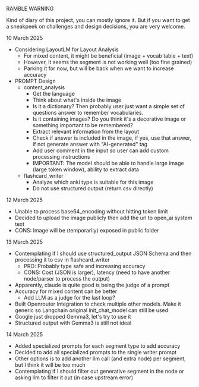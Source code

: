 RAMBLE WARNING

Kind of diary of this project, you can mostly ignore it.
But if you want to get a sneakpeek on challenges and design decisions, you are very welcome.

10 March 2025
- Considering LayoutLM for Layout Analysis
  - For mixed content, it might be beneficial (image + vocab table + text)
  - However, it seems the segment is not working well (too fine grained)
  - Parking it for now, but will be back when we want to increase accuracy
- PROMPT Design
  - content_analysis
    - Get the language
    - Think about what's inside the image
    - Is it a dictionary? Then probably user just want a simple set of questions answer to remember vocabularies.
    - Is it containing images? Do you think it's a decorative image or something important to be remembered?
    - Extract relevant information from the layout
    - Check if answer is included in the image, if yes, use that answer, if not generate answer with "AI-generated" tag
    - Add user comment in the input so user can add custom processing instructions
    - IMPORTANT: The model should be able to handle large image (large token window), ability to extract data
  - flashcard_writer
    - Analyze which anki type is suitable for this image
    - Do not use structured output (return csv directly)

12 March 2025
- Unable to process base64_encoding without hitting token limit
- Decided to upload the image publicly then add the url to open_ai system text
- CONS: Image will be (temporarily) exposed in public folder

13 March 2025
- Contemplating if I should use structured_output JSON Schema and then processing it to csv in flashcard_writer
  - PRO: Probably type safe and increasing accuracy
  - CONS: Cost (JSON is larger), latency (need to have another node/parser to process the output)
- Apparently, claude is quite good is being the judge of a prompt
- Accuracy for mixed content can be better
  - Add LLM as a judge for the last loop?
- Built Openrouter Integration to check multiple other models. Make it generic so Langchain original init_chat_model can still be used
- Google just dropped Gemma3, let's try to use it
- Structured output with Gemma3 is still not ideal

14 March 2025
- Added specialized prompts for each segment type to add accuracy
- Decided to add all specialized prompts to the single writer prompt
- Other options is to add another llm call (and extra node) per segment, but I think it will be too much
- Contemplating if I should filter out generative segment in the node or asking llm to filter it out (in case upstream error)